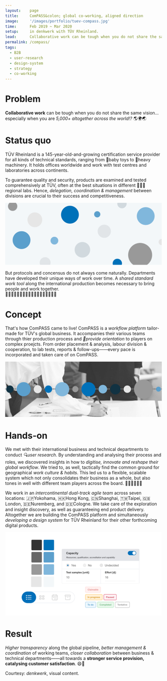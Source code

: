 ```yaml
---
layout:    page
title:     ComPASS&colon; global co-working, aligned direction
image:     '/images/portfolio/tuev-compass.jpg'
time:      Feb 2019 ~ Mar 2020
setup:     in denkwerk with TÜV Rheinland.
lead:      Collaborative work can be tough when you do not share the same vision… especially when you are 5,000+ altogether across the world!?
permalink: /compass/
tags:
  - B2B
  - user-research
  - design-system
  - strategy
  - co-working
---
```


# Problem
**Collaborative work** can be tough when you do not share the same vision… especially when you are *5,000+ altogether across the world!?* 🌎🌍🌏

# Status quo
TÜV Rheinland is a 145-year-old-and-growing certification service provider for all kinds of technical standards, ranging from 🧸baby toys to 🚜heavy machinery. It holds offices worldwide and work with test centres and laboratories across continents.

To guarantee quality and security, products are examined and tested comprehensively at TÜV, often at the best situations in different 👨🏻‍🔬regional labs. Hence, *delegation, coordination & management* between divisions are crucial to their success and competitiveness.

![Scattered locations and unaligned workflow makes global coordination difficult](/images/portfolio/tuev-compass-globar-cowork.png)

But protocols and concensus do not always come naturally. Departments have developed their unique ways of work over time. A *shared standard work tool* along the international production becomes necessary to bring people and work together.  
🙋🏾‍♀️🙋🏻‍♂️🙋🏼‍♀️🙋🏾‍♂️🙋🏻‍♀️🙋🏼‍♂️

# Concept
That's how ComPASS came to live! ComPASS is a *workflow platform* tailor-made for TÜV's global business. It accompanies their various teams through thier production process and *🧭provide orientation* to players on complex proejcts. From order placement & analysis, labour division & cooperation, to lab tests, reports & follow-ups——every pace is incorporated and taken care of on ComPASS.

![Scattered locations and unaligned workflow makes global coordination difficult](/images/portfolio/tuev-compass-alignment.png)

# Hands-on
We met with their international business and technical departments to conduct *🔍user research*. By understanding and analysing their process and roles, we discovered insights in how to *digitise, innovate and reshape their global workflow*. We tried to, as well, tactically find the common ground for geographical *work culture & habits*. This led us to a flexible, scalable system which not only consolidates their business as a whole, but also tones in well with different team players across the board. ⛹🏻‍♀️⛹🏽‍♂️

We work in an *intercontinental dual-track agile team* across seven locations: 🇯🇵Yokohama, 🇭🇰Hong Kong, 🇨🇳Shanghai, 🇹🇼Taipei, 🇬🇧London, 🇩🇪Nuremberg, and 🇩🇪Cologne. We take care of the exploration and insight discovery, as well as guaranteeing end product delivery. Altogether we are building the ComPASS platform and simultaneously *developing a design system* for TÜV Rheinland for their other forthcoming digital products.

![Design system for TÜV Rheinland](/images/portfolio/tuev-compass-design-system.png)

# Result
*Higher transparency* along the global pipeline, *better management & coordination* of working teams, *closer collaboration* between business & technical departments——all towards a **stronger service provision, catalysing customer satisfaction**. 😄🧭

<div class="extras" markdown="1">
Courtesy: <i>denkwerk</i>, visual content.
</div>


<!--- Short description
***

To better administer business process and maintain higher transparency along the production pipeline across the globe, ComPASS platform innovates the internal coordination in TÜV Rheinland by bringing business and technical departments in closer collaboration, strengthening service competitiveness and catalysing customer satisfaction.
--->